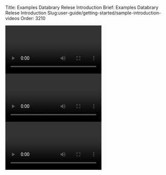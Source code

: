 Title: Examples Databrary Relese Introduction
Brief: Examples Databrary Relese Introduction
Slug:user-guide/getting-started/sample-introduction-videos
Order: 3210

<video controls>
<source src="" type="video/mp4">
</video>

<video controls>
<source src="" type="video/mp4">
</video>

<video controls>
<source src="" type="video/mp4">
</video>